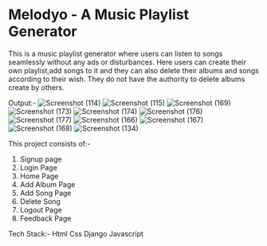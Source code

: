 # Melodyo - A Music Playlist Generator
This is a music playlist generator where users can listen to songs seamlessly without any ads or disturbances.
Here users can create their own playlist,add songs to it and they can also delete their albums and songs according to their wish.
They do not have the authority to delete albums create by others.

Output:-
![Screenshot (114)](https://github.com/user-attachments/assets/9f2eba66-18e8-4728-9cf5-1bbc32fea6ff)
![Screenshot (115)](https://github.com/user-attachments/assets/7b5da595-8430-49a4-96c6-4e2cab62e8a0)
![Screenshot (169)](https://github.com/user-attachments/assets/e2523b94-a2b4-4d3b-9315-e2d42c158b69)
![Screenshot (173)](https://github.com/user-attachments/assets/4271481a-1902-4fa4-8ae8-84cb54efe8e4)
![Screenshot (174)](https://github.com/user-attachments/assets/4a58fee6-0a46-46c1-b869-8b9ab1f03348)
![Screenshot (176)](https://github.com/user-attachments/assets/71ce7ea8-536f-49f4-94df-3b6b38e3cb06)
![Screenshot (177)](https://github.com/user-attachments/assets/fc590e24-df99-4cb0-a1a4-74707101570c)
![Screenshot (166)](https://github.com/user-attachments/assets/af977355-929b-421d-aa06-3bc8c0766215)
![Screenshot (167)](https://github.com/user-attachments/assets/b1bc2e30-bc9d-43b5-bdc5-153042892c85)
![Screenshot (168)](https://github.com/user-attachments/assets/a3ff936f-c6e9-46eb-ab73-df2e5e57e755)
![Screenshot (134)](https://github.com/user-attachments/assets/04684f77-0479-4fbb-a2d4-dd87d2c5ddb4)


This project consists of:-
1. Signup page
2. Login Page
3. Home Page
4. Add Album Page
5. Add Song Page
6. Delete Song
7. Logout Page
8. Feedback Page

Tech Stack:-
Html
Css
Django
Javascript
